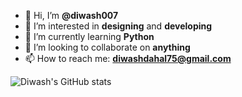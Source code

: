 - 👋 Hi, I’m **@diwash007**
- 👀 I’m interested in **designing** and **developing**
- 🌱 I’m currently learning **Python**
- 💞️ I’m looking to collaborate on **anything**
- 📫 How to reach me: **diwashdahal75@gmail.com**


![Diwash's GitHub stats](https://github-readme-stats.vercel.app/api?username=diwash007&show_icons=true&theme=dracula)

<!---
diwash007/diwash007 is a ✨ special ✨ repository because its `README.md` (this file) appears on your GitHub profile.
You can click the Preview link to take a look at your changes.
--->
